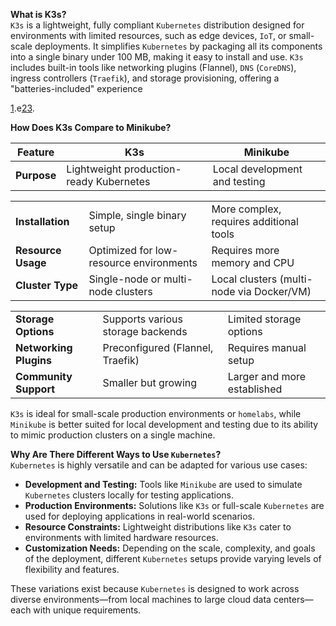 **What is K3s?**  
`K3s` is a lightweight, fully compliant `Kubernetes` distribution designed for environments with limited resources, such as edge devices, `IoT`, or small-scale deployments. It simplifies `Kubernetes` by packaging all its components into a single binary under 100 MB, making it easy to install and use. `K3s` includes built-in tools like networking plugins (Flannel), `DNS` (`CoreDNS`), ingress controllers (`Traefik`), and storage provisioning, offering a "batteries-included" experience

[1](https://www.civo.com/academy/kubernetes-introduction/introduction-to-k3s).e[2](https://docs.k3s.io)[3](https://www.civo.com/academy/kubernetes-introduction/introduction-to-k3s).


**How Does K3s Compare to Minikube?**

| **Feature** | **K3s**                                 | **Minikube**                                                                    |
| ----------- | --------------------------------------- | ------------------------------------------------------------------------------- |
| **Purpose** | Lightweight production-ready Kubernetes | Local development and testing[](https://stackshare.io/stackups/k3s-vs-minikube) |

|                    |                                         |                                                                                             |
| ------------------ | --------------------------------------- | ------------------------------------------------------------------------------------------- |
| **Installation**   | Simple, single binary setup             | More complex, requires additional tools[](https://stackshare.io/stackups/k3s-vs-minikube)   |
| **Resource Usage** | Optimized for low-resource environments | Requires more memory and CPU[](https://stackshare.io/stackups/k3s-vs-minikube)              |
| **Cluster Type**   | Single-node or multi-node clusters      | Local clusters (multi-node via Docker/VM)[](https://stackshare.io/stackups/k3s-vs-minikube) |

|                        |                                   |                                                                               |
| ---------------------- | --------------------------------- | ----------------------------------------------------------------------------- |
| **Storage Options**    | Supports various storage backends | Limited storage options[](https://stackshare.io/stackups/k3s-vs-minikube)     |
| **Networking Plugins** | Preconfigured (Flannel, Traefik)  | Requires manual setup[](https://stackshare.io/stackups/k3s-vs-minikube)       |
| **Community Support**  | Smaller but growing               | Larger and more established[](https://stackshare.io/stackups/k3s-vs-minikube) |

`K3s` is ideal for small-scale production environments or `homelabs`, while `Minikube` is better suited for local development and testing due to its ability to mimic production clusters on a single machine.

**Why Are There Different Ways to Use `Kubernetes`?**  
`Kubernetes` is highly versatile and can be adapted for various use cases:

- **Development and Testing:** Tools like `Minikube` are used to simulate `Kubernetes` clusters locally for testing applications.
- **Production Environments:** Solutions like `K3s` or full-scale `Kubernetes` are used for deploying applications in real-world scenarios.
- **Resource Constraints:** Lightweight distributions like `K3s` cater to environments with limited hardware resources.
- **Customization Needs:** Depending on the scale, complexity, and goals of the deployment, different `Kubernetes` setups provide varying levels of flexibility and features.

These variations exist because `Kubernetes` is designed to work across diverse environments—from local machines to large cloud data centers—each with unique requirements.